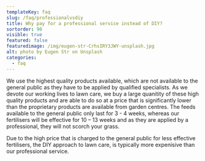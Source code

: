 ```yaml
---
templateKey: faq
slug: /faq/professionalvsdiy
title: Why pay for a professional service instead of DIY?
sortorder: 90
visible: true
featured: false
featuredimage: /img/eugen-str-CrhsIRY3JWY-unsplash.jpg
alt: photo by Eugen Str on Unsplash
categories:
  - faq
---
```



We use the highest quality products available, which are not available to the general public as they have to be applied by qualified specialists. As we devote our working lives to lawn care, we buy a large quanitity of these high quality products and are able to do so at a price that is significantly lower than the proprietary products are available from garden centres. The feeds available to the general public only last for 3 - 4 weeks, whereas our fertilisers will be effective for 10 – 13 weeks and as they are applied by a professional, they will not scorch your grass. 

Due to the high price that is charged to the general public for less effective fertilisers, the DIY approach to lawn care, is typically more expenisive than our professional service. 